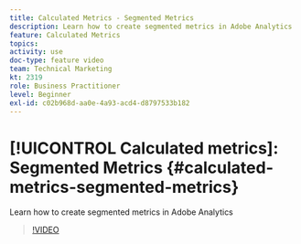 ```yaml
---
title: Calculated Metrics - Segmented Metrics
description: Learn how to create segmented metrics in Adobe Analytics
feature: Calculated Metrics
topics: 
activity: use
doc-type: feature video
team: Technical Marketing
kt: 2319
role: Business Practitioner
level: Beginner
exl-id: c02b968d-aa0e-4a93-acd4-d8797533b182
---
```

# [!UICONTROL Calculated metrics]: Segmented Metrics {#calculated-metrics-segmented-metrics}

Learn how to create segmented metrics in Adobe Analytics

>[!VIDEO](https://video.tv.adobe.com/v/25409/?quality=12)
